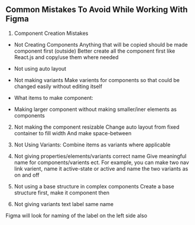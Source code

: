 ## Common Mistakes To Avoid While Working With Figma

1. Component Creation Mistakes
- Not Creating Components
Anything that will be copied should be made component first (outside)
Better create all the component first like React.js and copy/use them where needed
- Not using auto layout

- Not making variants
Make varients for components so that could be changed easily without editing itself

- What items to make component:

- Making larger component without making smaller/iner elements as components

2. Not making the component resizable
Change auto layout from fixed container to fill width And make space-between

3. Not Using Variants:
Combine items as variants where applicable

4. Not giving properties/elements/variants correct name
Give meaningful name for components/varients ect. For example, you can make two nav link varient, name it active-state or active and name the two variants as on and off 

5. Not using a base structure in complex components
Create a base structure first, make it component then 


6. Not giving variants text label same name

Figma will look for naming of the label on the left side also 